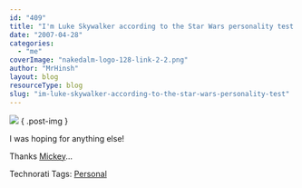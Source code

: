 ```yaml
---
id: "409"
title: "I'm Luke Skywalker according to the Star Wars personality test."
date: "2007-04-28"
categories:
  - "me"
coverImage: "nakedalm-logo-128-link-2-2.png"
author: "MrHinsh"
layout: blog
resourceType: blog
slug: "im-luke-skywalker-according-to-the-star-wars-personality-test"
---
```


[![](images/Card_LukeSkywalker-1-1.jpg)](http://www.liquidgeneration.com/Media/Games/The_Ultimate_Star_Wars_Personality_Test/)
{ .post-img }

I was hoping for anything else!

Thanks [Mickey](http://teamsystemrocks.com/blogs/mickey_gousset/archive/2007/04/19/1596.aspx)...

Technorati Tags: [Personal](http://technorati.com/tags/Personal)
